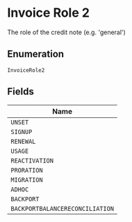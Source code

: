 
# Invoice Role 2

The role of the credit note (e.g. 'general')

## Enumeration

`InvoiceRole2`

## Fields

| Name |
|  --- |
| `UNSET` |
| `SIGNUP` |
| `RENEWAL` |
| `USAGE` |
| `REACTIVATION` |
| `PRORATION` |
| `MIGRATION` |
| `ADHOC` |
| `BACKPORT` |
| `BACKPORTBALANCERECONCILIATION` |

